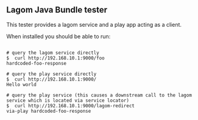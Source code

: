 ## Lagom Java Bundle tester

This tester provides a lagom service and a play app acting as a client.

When installed you should be able to run:

```

# query the lagom service directly
$  curl http://192.168.10.1:9000/foo
hardcoded-foo-response

# query the play service directly
$  curl http://192.168.10.1:9000/
Hello world

# query the play service (this causes a downstream call to the lagom service which is located via service locator)
$  curl http://192.168.10.1:9000/lagom-redirect
via-play hardcoded-foo-response

```
